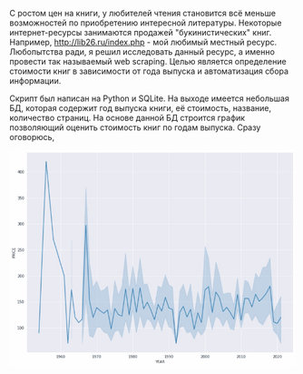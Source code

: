 С ростом цен на книги, у любителей чтения становится всё меньше возможностей по приобретению интересной литературы.
Некоторые интернет-ресурсы занимаются продажей "букинистических" книг. 
Например, http://lib26.ru/index.php - мой любимый местный ресурс. 
Любопытства ради, я решил исследовать данный ресурс, а именно провести так называемый web scraping.
Целью является определение стоимости книг в зависимости от года выпуска и автоматизация сбора информации.

Скрипт был написан на Python и SQLite. На выходе имеется небольшая БД, которая содержит год выпуска книги, её стоимость, название, количество страниц.
На основе данной БД строится график позволяющий оценить стоимость книг по годам выпуска. Сразу оговорюсь,  

![grab-landing-page](https://github.com/RuslanGeybatovDE/web_scraping/blob/main/P1.gif)
